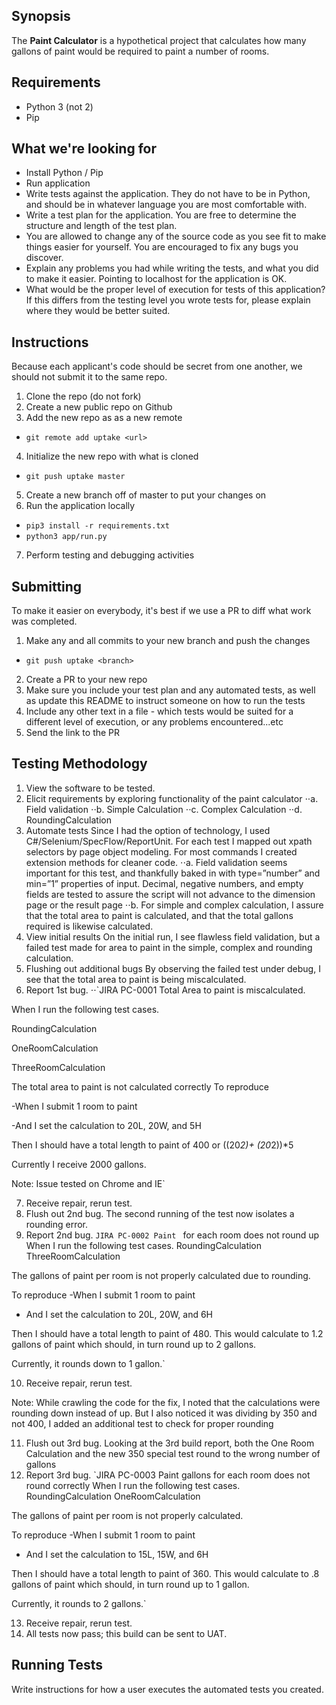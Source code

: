 ## Synopsis

The **Paint Calculator** is a hypothetical project that calculates how many gallons of paint would be required to paint a number of rooms.

## Requirements

* Python 3 (not 2)
* Pip

## What we're looking for

* Install Python / Pip
* Run application
* Write tests against the application. They do not have to be in Python, and should be in whatever language you are most comfortable with.
* Write a test plan for the application.  You are free to determine the structure and length of the test plan.
* You are allowed to change any of the source code as you see fit to make things easier for yourself. You are encouraged to fix any bugs you discover.
* Explain any problems you had while writing the tests, and what you did to make it easier. Pointing to localhost for the application is OK.
* What would be the proper level of execution for tests of this application?  If this differs from the testing level you wrote tests for, please explain where they would be better suited.

## Instructions

Because each applicant's code should be secret from one another, we should not submit it to the same repo.

1. Clone the repo (do not fork)
2. Create a new public repo on Github
3. Add the new repo as as a new remote
* `git remote add uptake <url>`
4. Initialize the new repo with what is cloned
* `git push uptake master`
5. Create a new branch off of master to put your changes on
6. Run the application locally
* `pip3 install -r requirements.txt`
* `python3 app/run.py`
7. Perform testing and debugging activities

## Submitting 

To make it easier on everybody, it's best if we use a PR to diff what work was completed.

1. Make any and all commits to your new branch and push the changes
* `git push uptake <branch>`
2. Create a PR to your new repo
3. Make sure you include your test plan and any automated tests, as well as update this README to instruct someone on how to run the tests
4. Include any other text in a file - which tests would be suited for a different level of execution, or any problems encountered...etc
5. Send the link to the PR

## Testing Methodology
1.	View the software to be tested.
2.	Elicit requirements by exploring functionality of the paint calculator
⋅⋅a.	Field validation
⋅⋅b.	Simple Calculation
⋅⋅c.	Complex Calculation
⋅⋅d.	RoundingCalculation
3.	Automate tests
Since I had the option of technology, I used C#/Selenium/SpecFlow/ReportUnit.  For each test I mapped out xpath selectors by page object modeling. For most commands I created extension methods for cleaner code.
⋅⋅a.	Field validation seems important for this test, and thankfully baked in with type=”number” and min=”1” properties of input.  Decimal, negative numbers, and empty fields  are tested to assure the script will not advance to the dimension page or the result page
⋅⋅b.	For simple and complex calculation, I assure that the total area to paint is calculated, and that the total gallons required is likewise calculated.
4.	View initial results
On the initial run, I see flawless field validation, but a failed test made for area to paint in the simple, complex and rounding calculation.
5.	Flushing out additional bugs
By observing the failed test under debug, I see that the total area to paint is being miscalculated. 
6.	Report 1st bug.
⋅⋅`JIRA PC-0001 Total Area to paint is miscalculated.

When I run the following test cases.

RoundingCalculation

OneRoomCalculation

ThreeRoomCalculation

The total area to paint is not calculated correctly
To reproduce

-When I submit 1 room to paint

-And I set the calculation to 20L, 20W, and 5H

Then I should have a total length to paint of 400 or ((20*2)+ (20*2))*5

Currently I receive 2000 gallons.

Note: Issue tested on Chrome and IE`

7.	Receive repair, rerun test.
8.	Flush out 2nd bug.
The second running of the test now isolates a rounding error.
9.	Report 2nd bug.
`JIRA PC-0002 Paint ` for each room does not round up
When I run the following test cases.
RoundingCalculation
ThreeRoomCalculation

The gallons of paint per room is not properly calculated due to rounding.

To reproduce
-When I submit 1 room to paint
- And I set the calculation to 20L, 20W, and 6H

Then I should have a total length to paint of 480. This would calculate to 1.2 gallons of paint which should, in turn round up to 2 gallons.

Currently, it rounds down to 1 gallon.`

10.	Receive repair, rerun test.

Note:
While crawling the code for the fix, I noted that the calculations were rounding down instead of up.  But I also noticed it was dividing by 350 and not 400, I added an additional test to check for proper rounding

11.	Flush out 3rd bug.
Looking at the 3rd build report, both the One Room Calculation and the new 350 special test round to the wrong number of gallons
12.	Report 3rd bug.
`JIRA PC-0003 Paint gallons for each room does not round correctly
When I run the following test cases.
RoundingCalculation
OneRoomCalculation

The gallons of paint per room is not properly calculated.

To reproduce
-When I submit 1 room to paint
- And I set the calculation to 15L, 15W, and 6H

Then I should have a total length to paint of 360. This would calculate to .8 gallons of paint which should, in turn round up to 1 gallon.

Currently, it rounds to 2 gallons.`

13.	Receive repair, rerun test.
14.	All tests now pass; this build can be sent to UAT.

## Running Tests

Write instructions for how a user executes the automated tests you created.
